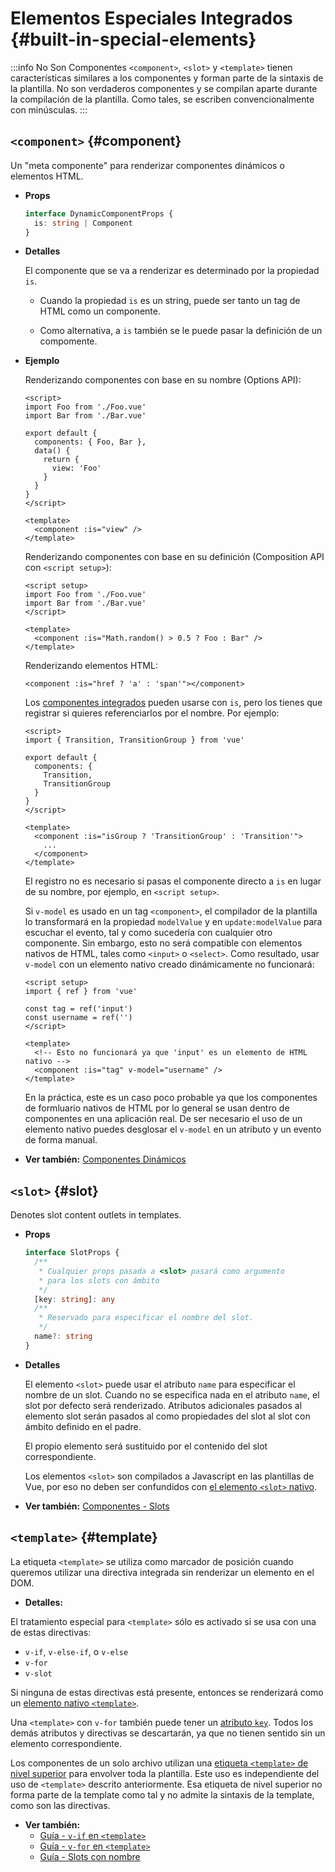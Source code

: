 # Elementos Especiales Integrados {#built-in-special-elements}

:::info No Son Componentes
`<component>`, `<slot>` y `<template>` tienen características similares a los componentes y forman parte de la sintaxis de la plantilla. No son verdaderos componentes y se compilan aparte durante la compilación de la plantilla. Como tales, se escriben convencionalmente con minúsculas.
:::

## `<component>` {#component}

Un "meta componente" para renderizar componentes dinámicos o elementos HTML.

- **Props**

  ```ts
  interface DynamicComponentProps {
    is: string | Component
  }
  ```

- **Detalles**

  El componente que se va a renderizar es determinado por la propiedad `is`.

  - Cuando la propiedad `is` es un string, puede ser tanto un tag de HTML como un componente.

  - Como alternativa, a `is` también se le puede pasar la definición de un compomente.

- **Ejemplo**

  Renderizando componentes con base en su nombre (Options API):

  ```vue
  <script>
  import Foo from './Foo.vue'
  import Bar from './Bar.vue'

  export default {
    components: { Foo, Bar },
    data() {
      return {
        view: 'Foo'
      }
    }
  }
  </script>

  <template>
    <component :is="view" />
  </template>
  ```

  Renderizando componentes con base en su definición (Composition API con `<script setup>`):

  ```vue
  <script setup>
  import Foo from './Foo.vue'
  import Bar from './Bar.vue'
  </script>

  <template>
    <component :is="Math.random() > 0.5 ? Foo : Bar" />
  </template>
  ```

  Renderizando elementos HTML:

  ```vue-html
  <component :is="href ? 'a' : 'span'"></component>
  ```

  Los [componentes integrados](./built-in-components) pueden usarse con `is`, pero los tienes que registrar si quieres referenciarlos por el nombre. Por ejemplo:

  ```vue
  <script>
  import { Transition, TransitionGroup } from 'vue'

  export default {
    components: {
      Transition,
      TransitionGroup
    }
  }
  </script>

  <template>
    <component :is="isGroup ? 'TransitionGroup' : 'Transition'">
      ...
    </component>
  </template>
  ```

  El registro no es necesario si pasas el componente directo a `is` en lugar de su nombre, por ejemplo, en `<script setup>`.

  Si `v-model` es usado en un tag `<component>`, el compilador de la plantilla lo transformará en la propiedad `modelValue` y en `update:modelValue` para escuchar el evento, tal y como sucedería con cualquier otro componente. Sin embargo, esto no será compatible con elementos nativos de HTML, tales como `<input>` o `<select>`. Como resultado, usar `v-model` con un elemento nativo creado dinámicamente no funcionará:

  ```vue
  <script setup>
  import { ref } from 'vue'

  const tag = ref('input')
  const username = ref('')
  </script>

  <template>
    <!-- Esto no funcionará ya que 'input' es un elemento de HTML nativo -->
    <component :is="tag" v-model="username" />
  </template>
  ```

  En la práctica, este es un caso poco probable ya que los componentes de formluario nativos de HTML por lo general se usan dentro de componentes en una aplicación real. De ser necesario el uso de un elemento nativo puedes desglosar el `v-model` en un atributo y un evento de forma manual.

- **Ver también:** [Componentes Dinámicos](/guide/essentials/component-basics#componentes-dinamicos)

## `<slot>` {#slot}

Denotes slot content outlets in templates.

- **Props**

  ```ts
  interface SlotProps {
    /**
     * Cualquier props pasada a <slot> pasará como argumento
     * para los slots con ámbito
     */
    [key: string]: any
    /**
     * Reservado para especificar el nombre del slot.
     */
    name?: string
  }
  ```

- **Detalles**

  El elemento `<slot>` puede usar el atributo `name` para especificar el nombre de un slot. Cuando no se especifica nada en el atributo `name`, el slot por defecto será renderizado. Atributos adicionales pasados al elemento slot serán pasados al como propiedades del slot al slot con ámbito definido en el padre.

  El propio elemento será sustituido por el contenido del slot correspondiente.

  Los elementos `<slot>` son compilados a Javascript en las plantillas de Vue, por eso no deben ser confundidos con [el elemento `<slot>` nativo](https://developer.mozilla.org/en-US/docs/Web/HTML/Element/slot).

- **Ver también:** [Componentes - Slots](/guide/components/slots)

## `<template>` {#template}

La etiqueta `<template>` se utiliza como marcador de posición cuando queremos utilizar una directiva integrada sin renderizar un elemento en el DOM.

- **Detalles:**

El tratamiento especial para `<template>` sólo es activado si se usa con una de estas directivas:

- `v-if`, `v-else-if`, o `v-else`
- `v-for`
- `v-slot`

Si ninguna de estas directivas está presente, entonces se renderizará como un [elemento nativo `<template>`](https://developer.mozilla.org/es/docs/Web/HTML/Element/template).

Una `<template>` con `v-for` también puede tener un [atributo `key`](/api/built-in-special-attributes#key). Todos los demás atributos y directivas se descartarán, ya que no tienen sentido sin un elemento correspondiente.

Los componentes de un solo archivo utilizan una [etiqueta `<template>` de nivel superior](/api/sfc-spec#bloques-de-lenguaje) para envolver toda la plantilla. Este uso es independiente del uso de `<template>` descrito anteriormente. Esa etiqueta de nivel superior no forma parte de la template como tal y no admite la sintaxis de la template, como son las directivas.

- **Ver también:**
  - [Guía - `v-if` en `<template>`](/guide/essentials/conditional#v-if-en-template)
  - [Guía - `v-for` en `<template>`](/guide/essentials/list#v-for-en-template)
  - [Guía - Slots con nombre](/guide/components/slots#slots-asignados)
